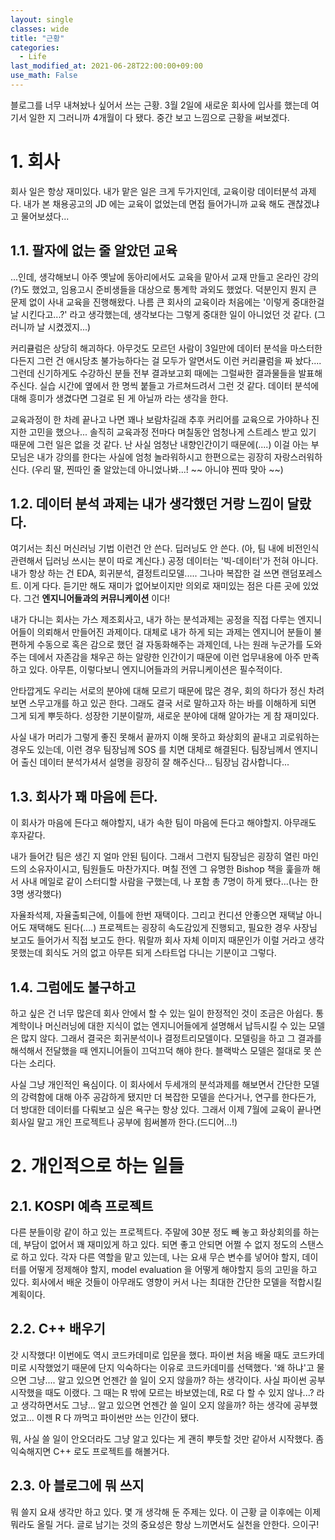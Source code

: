 ```yaml
---
layout: single
classes: wide
title: "근황"
categories:
  - Life
last_modified_at: 2021-06-28T22:00:00+09:00
use_math: False
---
```


블로그를 너무 내쳐놨나 싶어서 쓰는 근황. 3월 2일에 새로운 회사에 입사를 했는데 여기서 일한 지 그러니까 4개월이 다 됐다. 중간 보고 느낌으로 근황을 써보겠다.

# 1. 회사

회사 일은 항상 재미있다. 내가 맡은 일은 크게 두가지인데, 교육이랑 데이터분석 과제다. 내가 본 채용공고의 JD 에는 교육이 없었는데 면접 들어가니까 교육 해도 괜찮겠냐고 물어보셨다... 

## 1.1. 팔자에 없는 줄 알았던 교육

...인데, 생각해보니 아주 옛날에 동아리에서도 교육을 맡아서 교재 만들고 온라인 강의(?)도 했었고, 임용고시 준비생들을 대상으로 통계학 과외도 했었다. 덕분인지 뭔지 큰 문제 없이 사내 교육을 진행해왔다. 나름 큰 회사의 교육이라 처음에는 '이렇게 중대한걸 날 시킨다고...?' 라고 생각했는데, 생각보다는 그렇게 중대한 일이 아니었던 것 같다. (그러니까 날 시켰겠지...) 

커리큘럼은 상당히 해괴하다. 아무것도 모르던 사람이 3일만에 데이터 분석을 마스터한다든지 그런 건 애시당초 불가능하다는 걸 모두가 알면서도 이런 커리큘럼을 짜 놨다.... 그런데 신기하게도 수강하신 분들 전부 결과보고회 때에는 그럴싸한 결과물들을 발표해 주신다. 실습 시간에 옆에서 한 명씩 붙들고 가르쳐드려서 그런 것 같다. 데이터 분석에 대해 흥미가 생겼다면 그걸로 된 게 아닐까 라는 생각을 한다.

교육과정이 한 차례 끝나고 나면 꽤나 보람차길래 추후 커리어를 교육으로 가야하나 진지한 고민을 했으나... 솔직히 교육과정 전마다 며칠동안 엄청나게 스트레스 받고 있기 때문에 그런 일은 없을 것 같다. 난 사실 엄청난 내향인간이기 때문에(....) 이걸 아는 부모님은 내가 강의를 한다는 사실에 엄청 놀라워하시고 한편으로는 굉장히 자랑스러워하신다. (우리 딸, 찐따인 줄 알았는데 아니었나봐...! ~~ 아니야 찐따 맞아 ~~)

## 1.2. 데이터 분석 과제는 내가 생각했던 거랑 느낌이 달랐다.

여기서는 최신 머신러닝 기법 이런건 안 쓴다. 딥러닝도 안 쓴다. (아, 팀 내에 비전인식 관련해서 딥러닝 쓰시는 분이 따로 계신다.) 공정 데이터는 '빅-데이터'가 전혀 아니다. 내가 항상 하는 건 EDA, 회귀분석, 결정트리모델..... 그나마 복잡한 걸 쓰면 랜덤포레스트. 이게 다다. 듣기만 해도 재미가 없어보이지만 의외로 재미있는 점은 다른 곳에 있었다. 그건 **엔지니어들과의 커뮤니케이션** 이다!

내가 다니는 회사는 가스 제조회사고, 내가 하는 분석과제는 공정을 직접 다루는 엔지니어들이 의뢰해서 만들어진 과제이다. 대체로 내가 하게 되는 과제는 엔지니어 분들이 불편하게 수동으로 혹은 감으로 했던 걸 자동화해주는 과제인데, 나는 원래 누군가를 도와주는 데에서 자존감을 채우곤 하는 알량한 인간이기 때문에 이런 업무내용에 아주 만족하고 있다. 아무튼, 이렇다보니 엔지니어들과의 커뮤니케이션은 필수적이다. 

안타깝게도 우리는 서로의 분야에 대해 모르기 때문에 많은 경우, 회의 하다가 정신 차려보면 스무고개를 하고 있곤 한다. 그래도 결국 서로 말하고자 하는 바를 이해하게 되면 그게 되게 뿌듯하다. 성장한 기분이랄까, 새로운 분야에 대해 알아가는 게 참 재미있다. 

사실 내가 머리가 그렇게 좋진 못해서 끝까지 이해 못하고 화상회의 끝내고 괴로워하는 경우도 있는데, 이런 경우 팀장님께 SOS 를 치면 대체로 해결된다. 팀장님께서 엔지니어 출신 데이터 분석가셔서 설명을 굉장히 잘 해주신다... 팀장님 감사합니다...

## 1.3. 회사가 꽤 마음에 든다.

이 회사가 마음에 든다고 해야할지, 내가 속한 팀이 마음에 든다고 해야할지. 아무래도 후자같다. 

내가 들어간 팀은 생긴 지 얼마 안된 팀이다. 그래서 그런지 팀장님은 굉장히 열린 마인드의 소유자이시고, 팀원들도 마찬가지다. 며칠 전엔 그 유명한 Bishop 책을 훑을까 해서 사내 메일로 같이 스터디할 사람을 구했는데, 나 포함 총 7명이 하게 됐다...(나는 한 3명 생각했다) 

자율좌석제, 자율출퇴근에, 이틀에 한번 재택이다. 그리고 컨디션 안좋으면 재택날 아니어도 재택해도 된다(....) 프로젝트는 굉장히 속도감있게 진행되고, 필요한 경우 사장님 보고도 들어가서 직접 보고도 한다. 뭐랄까 회사 자체 이미지 때문인가 이럴 거라고 생각 못했는데 회식도 거의 없고 아무튼 되게 스타트업 다니는 기분이고 그렇다. 

## 1.4. 그럼에도 불구하고 

하고 싶은 건 너무 많은데 회사 안에서 할 수 있는 일이 한정적인 것이 조금은 아쉽다. 통계학이나 머신러닝에 대한 지식이 없는 엔지니어들에게 설명해서 납득시킬 수 있는 모델은 많지 않다. 그래서 결국은 회귀분석이나 결정트리모델이다. 모델링을 하고 그 결과를 해석해서 전달했을 때 엔지니어들이 끄덕끄덕 해야 한다. 블랙박스 모델은 절대로 못 쓴다는 소리다.

사실 그냥 개인적인 욕심이다. 이 회사에서 두세개의 분석과제를 해보면서 간단한 모델의 강력함에 대해 아주 공감하게 됐지만 더 복잡한 모델을 쓴다거나, 연구를 한다든가, 더 방대한 데이터를 다뤄보고 싶은 욕구는 항상 있다. 그래서 이제 7월에 교육이 끝나면 회사일 말고 개인 프로젝트나 공부에 힘써볼까 한다.(드디어...!) 

# 2. 개인적으로 하는 일들

## 2.1. KOSPI 예측 프로젝트

다른 분들이랑 같이 하고 있는 프로젝트다. 주말에 30분 정도 빼 놓고 화상회의를 하는데, 부담이 없어서 꽤 재미있게 하고 있다. 되면 좋고 안되면 어쩔 수 없지 정도의 스탠스로 하고 있다. 각자 다른 역할을 맡고 있는데, 나는 요새 무슨 변수를 넣어야 할지, 데이터를 어떻게 정제해야 할지, model evaluation 을 어떻게 해야할지 등의 고민을 하고 있다. 회사에서 배운 것들이 아무래도 영향이 커서 나는 최대한 간단한 모델을 적합시킬 계획이다.

## 2.2. C++ 배우기

갓 시작했다! 이번에도 역시 코드카데미로 입문을 했다. 파이썬 처음 배울 때도 코드카데미로 시작했었기 때문에 단지 익숙하다는 이유로 코드카데미를 선택했다. '왜 하냐'고 물으면 그냥.... 알고 있으면 언젠간 쓸 일이 오지 않을까? 하는 생각이다. 사실 파이썬 공부 시작했을 때도 이랬다. 그 때는 R 밖에 모르는 바보였는데, R로 다 할 수 있지 않나...? 라고 생각하면서도 그냥... 알고 있으면 언젠간 쓸 일이 오지 않을까? 하는 생각에 공부했었고... 이젠 R 다 까먹고 파이썬만 쓰는 인간이 됐다. 

뭐, 사실 쓸 일이 안오더라도 그냥 알고 있다는 게 괜히 뿌듯할 것만 같아서 시작했다. 좀 익숙해지면 C++ 로도 프로젝트를 해볼거다.

## 2.3. 아 블로그에 뭐 쓰지

뭐 쓸지 요새 생각만 하고 있다. 몇 개 생각해 둔 주제는 있다. 이 근황 글 이후에는 이제 뭐라도 올릴 거다. 글로 남기는 것의 중요성은 항상 느끼면서도 실천을 안한다. 으이구!